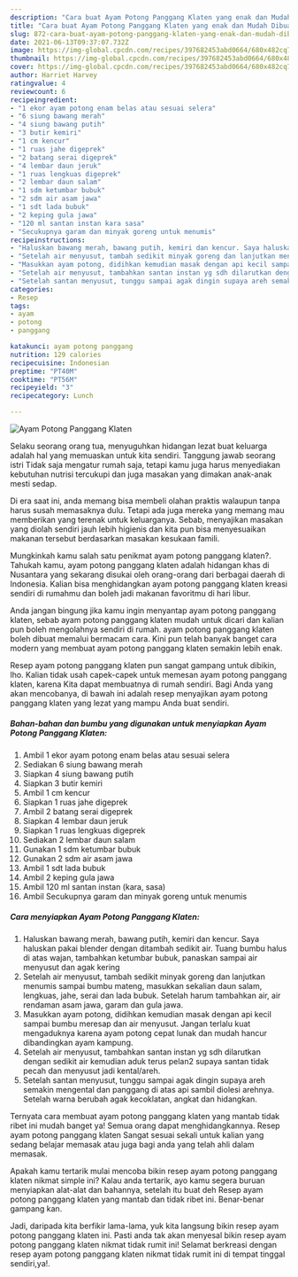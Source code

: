 ```yaml
---
description: "Cara buat Ayam Potong Panggang Klaten yang enak dan Mudah Dibuat"
title: "Cara buat Ayam Potong Panggang Klaten yang enak dan Mudah Dibuat"
slug: 872-cara-buat-ayam-potong-panggang-klaten-yang-enak-dan-mudah-dibuat
date: 2021-06-13T09:37:07.732Z
image: https://img-global.cpcdn.com/recipes/397682453abd0664/680x482cq70/ayam-potong-panggang-klaten-foto-resep-utama.jpg
thumbnail: https://img-global.cpcdn.com/recipes/397682453abd0664/680x482cq70/ayam-potong-panggang-klaten-foto-resep-utama.jpg
cover: https://img-global.cpcdn.com/recipes/397682453abd0664/680x482cq70/ayam-potong-panggang-klaten-foto-resep-utama.jpg
author: Harriet Harvey
ratingvalue: 4
reviewcount: 6
recipeingredient:
- "1 ekor ayam potong enam belas atau sesuai selera"
- "6 siung bawang merah"
- "4 siung bawang putih"
- "3 butir kemiri"
- "1 cm kencur"
- "1 ruas jahe digeprek"
- "2 batang serai digeprek"
- "4 lembar daun jeruk"
- "1 ruas lengkuas digeprek"
- "2 lembar daun salam"
- "1 sdm ketumbar bubuk"
- "2 sdm air asam jawa"
- "1 sdt lada bubuk"
- "2 keping gula jawa"
- "120 ml santan instan kara sasa"
- "Secukupnya garam dan minyak goreng untuk menumis"
recipeinstructions:
- "Haluskan bawang merah, bawang putih, kemiri dan kencur. Saya haluskan pakai blender dengan ditambah sedikit air. Tuang bumbu halus di atas wajan, tambahkan ketumbar bubuk, panaskan sampai air menyusut dan agak kering"
- "Setelah air menyusut, tambah sedikit minyak goreng dan lanjutkan menumis sampai bumbu mateng, masukkan sekalian daun salam, lengkuas, jahe, serai dan lada bubuk. Setelah harum tambahkan air, air rendaman asam jawa, garam dan gula jawa."
- "Masukkan ayam potong, didihkan kemudian masak dengan api kecil sampai bumbu meresap dan air menyusut. Jangan terlalu kuat mengaduknya karena ayam potong cepat lunak dan mudah hancur dibandingkan ayam kampung."
- "Setelah air menyusut, tambahkan santan instan yg sdh dilarutkan dengan sedikit air kemudian aduk terus pelan2 supaya santan tidak pecah dan menyusut jadi kental/areh."
- "Setelah santan menyusut, tunggu sampai agak dingin supaya areh semakin mengental dan panggang di atas api sambil diolesi arehnya. Setelah warna berubah agak kecoklatan, angkat dan hidangkan."
categories:
- Resep
tags:
- ayam
- potong
- panggang

katakunci: ayam potong panggang 
nutrition: 129 calories
recipecuisine: Indonesian
preptime: "PT40M"
cooktime: "PT56M"
recipeyield: "3"
recipecategory: Lunch

---
```



![Ayam Potong Panggang Klaten](https://img-global.cpcdn.com/recipes/397682453abd0664/680x482cq70/ayam-potong-panggang-klaten-foto-resep-utama.jpg)

Selaku seorang orang tua, menyuguhkan hidangan lezat buat keluarga adalah hal yang memuaskan untuk kita sendiri. Tanggung jawab seorang istri Tidak saja mengatur rumah saja, tetapi kamu juga harus menyediakan kebutuhan nutrisi tercukupi dan juga masakan yang dimakan anak-anak mesti sedap.

Di era  saat ini, anda memang bisa membeli olahan praktis walaupun tanpa harus susah memasaknya dulu. Tetapi ada juga mereka yang memang mau memberikan yang terenak untuk keluarganya. Sebab, menyajikan masakan yang diolah sendiri jauh lebih higienis dan kita pun bisa menyesuaikan makanan tersebut berdasarkan masakan kesukaan famili. 



Mungkinkah kamu salah satu penikmat ayam potong panggang klaten?. Tahukah kamu, ayam potong panggang klaten adalah hidangan khas di Nusantara yang sekarang disukai oleh orang-orang dari berbagai daerah di Indonesia. Kalian bisa menghidangkan ayam potong panggang klaten kreasi sendiri di rumahmu dan boleh jadi makanan favoritmu di hari libur.

Anda jangan bingung jika kamu ingin menyantap ayam potong panggang klaten, sebab ayam potong panggang klaten mudah untuk dicari dan kalian pun boleh mengolahnya sendiri di rumah. ayam potong panggang klaten boleh dibuat memalui bermacam cara. Kini pun telah banyak banget cara modern yang membuat ayam potong panggang klaten semakin lebih enak.

Resep ayam potong panggang klaten pun sangat gampang untuk dibikin, lho. Kalian tidak usah capek-capek untuk memesan ayam potong panggang klaten, karena Kita dapat membuatnya di rumah sendiri. Bagi Anda yang akan mencobanya, di bawah ini adalah resep menyajikan ayam potong panggang klaten yang lezat yang mampu Anda buat sendiri.

<!--inarticleads1-->

##### Bahan-bahan dan bumbu yang digunakan untuk menyiapkan Ayam Potong Panggang Klaten:

1. Ambil 1 ekor ayam potong enam belas atau sesuai selera
1. Sediakan 6 siung bawang merah
1. Siapkan 4 siung bawang putih
1. Siapkan 3 butir kemiri
1. Ambil 1 cm kencur
1. Siapkan 1 ruas jahe digeprek
1. Ambil 2 batang serai digeprek
1. Siapkan 4 lembar daun jeruk
1. Siapkan 1 ruas lengkuas digeprek
1. Sediakan 2 lembar daun salam
1. Gunakan 1 sdm ketumbar bubuk
1. Gunakan 2 sdm air asam jawa
1. Ambil 1 sdt lada bubuk
1. Ambil 2 keping gula jawa
1. Ambil 120 ml santan instan (kara, sasa)
1. Ambil Secukupnya garam dan minyak goreng untuk menumis




<!--inarticleads2-->

##### Cara menyiapkan Ayam Potong Panggang Klaten:

1. Haluskan bawang merah, bawang putih, kemiri dan kencur. Saya haluskan pakai blender dengan ditambah sedikit air. Tuang bumbu halus di atas wajan, tambahkan ketumbar bubuk, panaskan sampai air menyusut dan agak kering
1. Setelah air menyusut, tambah sedikit minyak goreng dan lanjutkan menumis sampai bumbu mateng, masukkan sekalian daun salam, lengkuas, jahe, serai dan lada bubuk. Setelah harum tambahkan air, air rendaman asam jawa, garam dan gula jawa.
1. Masukkan ayam potong, didihkan kemudian masak dengan api kecil sampai bumbu meresap dan air menyusut. Jangan terlalu kuat mengaduknya karena ayam potong cepat lunak dan mudah hancur dibandingkan ayam kampung.
1. Setelah air menyusut, tambahkan santan instan yg sdh dilarutkan dengan sedikit air kemudian aduk terus pelan2 supaya santan tidak pecah dan menyusut jadi kental/areh.
1. Setelah santan menyusut, tunggu sampai agak dingin supaya areh semakin mengental dan panggang di atas api sambil diolesi arehnya. Setelah warna berubah agak kecoklatan, angkat dan hidangkan.




Ternyata cara membuat ayam potong panggang klaten yang mantab tidak ribet ini mudah banget ya! Semua orang dapat menghidangkannya. Resep ayam potong panggang klaten Sangat sesuai sekali untuk kalian yang sedang belajar memasak atau juga bagi anda yang telah ahli dalam memasak.

Apakah kamu tertarik mulai mencoba bikin resep ayam potong panggang klaten nikmat simple ini? Kalau anda tertarik, ayo kamu segera buruan menyiapkan alat-alat dan bahannya, setelah itu buat deh Resep ayam potong panggang klaten yang mantab dan tidak ribet ini. Benar-benar gampang kan. 

Jadi, daripada kita berfikir lama-lama, yuk kita langsung bikin resep ayam potong panggang klaten ini. Pasti anda tak akan menyesal bikin resep ayam potong panggang klaten nikmat tidak rumit ini! Selamat berkreasi dengan resep ayam potong panggang klaten nikmat tidak rumit ini di tempat tinggal sendiri,ya!.

